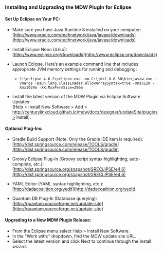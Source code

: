 ### Installing and Upgrading the MDW Plugin for Eclipse

#### Set Up Eclipse on Your PC:
- Make sure you have Java Runtime 8 installed on your computer:                                                           
  [http://www.oracle.com/technetwork/java/javase/downloads](http://www.oracle.com/technetwork/java/javase/downloads)
  
- Install Eclipse Neon (4.6.x):                                                                                                         
   [http://www.eclipse.org/downloads](http://www.eclipse.org/downloads)
   
- Launch Eclipse.  Here’s an example command line that includes appropriate JVM memory settings for running and debugging:              
    - `C:\eclipse_4.6.2\eclipse.exe -vm C:\jdk1.8.0_60\bin\javaw.exe -vmargs -Dsun.lang.ClassLoader.allowArraySyntax=true -Xms512m -Xmx1024m -XX:MaxPermSize=256m`
- Install the latest version of the MDW Plugin via Eclipse Software Updates:                                                            
 (Help > Install New Software > Add > http://centurylinkcloud.github.io/mdw/docs/designer/updateSite/plugins> Install).
 
#### Optional Plug-Ins: 
- Gradle Build Support (Note: Only the Gradle IDE item is required):                                                             
   [http://dist.springsource.com/release/TOOLS/gradle](http://dist.springsource.com/release/TOOLS/gradle)

- Groovy Eclipse Plug-In (Groovy script syntax highlighting, auto-complete, etc.):
   [http://dist.springsource.org/snapshot/GRECLIPSE/e4.6](http://dist.springsource.org/snapshot/GRECLIPSE/e4.6)

- YAML Editor (YAML syntax highlighting, etc.):                                                                                         
   [http://dadacoalition.org/yedit](http://dadacoalition.org/yedit)
  
- Quantum DB Plug-In (Database querying):                                                                                               
   [http://quantum.sourceforge.net/update-site](http://quantum.sourceforge.net/update-site)

#### Upgrading to a New MDW Plugin Release:
- From the Eclipse menu select Help > Install New Software.
- In the "Work with:" dropdown, find the MDW update site URL.
- Select the latest version and click Next to continue through the install wizard.
